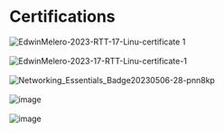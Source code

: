 # Certifications

![EdwinMelero-2023-RTT-17-Linu-certificate 1](https://github.com/itzyezz/Certification/assets/105263523/07bab93b-7814-42d3-b754-40595d44023b)
<br>
<br>
![EdwinMelero-2023-17-RTT-Linu-certificate-_1_](https://github.com/itzyezz/Certification/assets/105263523/04338439-b168-470c-953d-3efe24e5715b)
<br>
<br>
![Networking_Essentials_Badge20230506-28-pnn8kp](https://github.com/itzyezz/Certification/assets/105263523/514b65be-fec3-448d-8940-09006c12b3b3)
<br>
<br>
![image](https://github.com/itzyezz/Certifications/assets/105263523/77245e2c-4214-4e4b-aecd-61f06aaeb1e8)
<br>
<br>
![image](https://github.com/itzyezz/Certifications/assets/105263523/7ed455fc-ef4c-43be-9367-f8980064cded)
